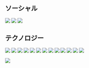 ## ソーシャル
[![](https://img.shields.io/badge/-discord-black?style=for-the-badge&logo=discord&)](https://discordapp.com/users/593442349686718477)
[![](https://img.shields.io/badge/-facebook-black?style=for-the-badge&logo=facebook&)](https://www.facebook.com/mark.ushida.35)
[![](https://img.shields.io/badge/-stackoverflow-black?style=for-the-badge&logo=stackoverflow&)](https://stackoverflow.com/users/12933483/10k20)

## テクノロジー
![](https://img.shields.io/badge/-JavaScript-black?style=for-the-badge&logo=javascript&)
![](https://img.shields.io/badge/-React-black?style=for-the-badge&logo=react&)
![](https://img.shields.io/badge/-Redux-black?style=for-the-badge&logo=redux&)
![](https://img.shields.io/badge/-Vue-black?style=for-the-badge&logo=vue.js&)
![](https://img.shields.io/badge/-VueX-black?style=for-the-badge&logo=vue.js&)
![](https://img.shields.io/badge/-Python-black?style=for-the-badge&logo=python&)
![](https://img.shields.io/badge/-Docker-black?style=for-the-badge&logo=docker&)
![](https://img.shields.io/badge/-Wordpress-black?style=for-the-badge&logo=wordpress&)
![](https://img.shields.io/badge/-Jira-black?style=for-the-badge&logo=jira&logoColor=3080f7)
![](https://img.shields.io/badge/-Git-black?style=for-the-badge&logo=git&)
![](https://img.shields.io/badge/-Go-black?style=for-the-badge&logo=go&)
![](https://img.shields.io/badge/-Npm-black?style=for-the-badge&logo=npm&)
![](https://img.shields.io/badge/-Three-black?style=for-the-badge&logo=three.js&)

![](https://github-readme-stats.vercel.app/api/top-langs/?username=Matthewdeveloper1&title_color=1cbbff&bg_color=0d1117&text_color=1cbbff&hide_border=true&langs_count=10&layout=compact)
